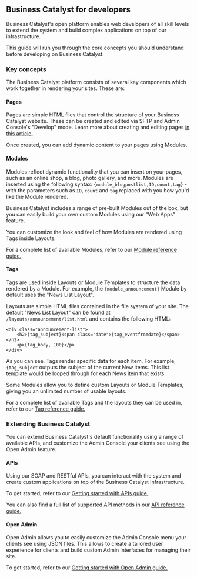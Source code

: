 ## Business Catalyst for developers

Business Catalyst's open platform enables web developers of all skill levels to extend the system and build complex applications on top of our infrastructure.

This guide will run you through the core concepts you should understand before developing on Business Catalyst.

### Key concepts

The Business Catalyst platform consists of several key components which work together in rendering your sites. These are:

#### Pages

Pages are simple HTML files that control the structure of your Business Catalyst website. These can be created and edited via SFTP and Admin Console's "Develop" mode. Learn more about creating and editing pages [in this article.](http://helpx.adobe.com/business-catalyst/using/pages.html)

Once created, you can add dynamic content to your pages using Modules. 

#### Modules

Modules reflect dynamic functionality that you can insert on your pages, such as an online shop, a blog, photo gallery, and more. Modules are inserted using the following syntax: `{module_blogpostlist,ID,count,tag}` - with the parameters such as `ID`, `count` and `tag` replaced with you how you'd like the Module rendered.

Business Catalyst includes a range of pre-built Modules out of the box, but you can easily build your own custom Modules using our "Web Apps" feature.

You can customize the look and feel of how Modules are rendered using Tags inside Layouts. 

For a complete list of available Modules, refer to our [Module reference guide.](/content/module-reference/index.html)

#### Tags

Tags are used inside Layouts or Module Templates to structure the data rendered by a Module. For example, the `{module_announcement}` Module by default uses the "News List Layout". 

Layouts are simple HTML files contained in the file system of your site. The default "News List Layout" can be found at ` /layouts/announcement/list.html` and contains the following HTML:

~~~
<div class="announcement-list">   
	<h2>{tag_subject}<span class="date">{tag_eventfromdate}</span></h2>      
	<p>{tag_body, 100}</p>  
</div>    
~~~

As you can see, Tags render specific data for each item. For example, `{tag_subject` outputs the subject of the current New items. This list template would be looped through for each News item that exists. 

Some Modules allow you to define custom Layouts or Module Templates, giving you an unlimited number of usable layouts. 

For a complete list of available Tags and the layouts they can be used in, refer to our [Tag reference guide.](/content/tag-reference/index.html)  

### Extending Business Catalyst

You can extend Business Catalyst's default functionality using a range of available APIs, and customize the Admin Console your clients see using the Open Admin feature. 

#### APIs

Using our SOAP and RESTful APIs, you can interact with the system and create custom applications on top of the Business Catalyst infrastructure.

To get started, refer to our [Getting started with APIs guide.](/content/developer-guides/apis/getting-started-with-apis.html)

You can also find a full list of supported API methods in our [API reference guide.](/content/api-endpoints/index.html)

#### Open Admin

Open Admin allows you to easily customize the Admin Console menu your clients see using JSON files. This allows to create a tailored user experience for clients and build custom Admin interfaces for managing their site. 

To get started, refer to our [Getting started with Open Admin guide.](/content/developer-guides/open-admin/getting-started-with-open-admin.html)

